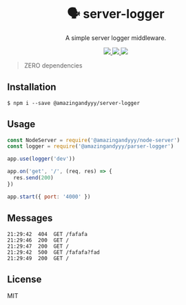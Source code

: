 <h1 align="center">
🗣️ server-logger
</h1>
<p align="center">
A simple server logger middleware.
</p>

<p align="center">
   <a href="https://github.com/amazingandyyy/server-logger/blob/master/LICENSE">
      <img src="https://img.shields.io/badge/License-MIT-green.svg" />
   </a>
   <a href="https://circleci.com/gh/amazingandyyy/server-logger">
      <img src="https://circleci.com/gh/amazingandyyy/server-logger.svg?style=svg" />
   </a>
   <a href="https://www.npmjs.com/package/@amazingandyyy/server-logger">
      <img src="https://badge.fury.io/js/%40amazingandyyy%2Fserver-logger.svg" />
   </a>
</p>

> ZERO dependencies

## Installation

```shell
$ npm i --save @amazingandyyy/server-logger
```

## Usage

```javascript
const NodeServer = require('@amazingandyyy/node-server')
const logger = require('@amazingandyyy/parser-logger')

app.use(logger('dev'))

app.on('get', '/', (req, res) => {
  res.send(200)
})

app.start({ port: '4000' })
```


## Messages

```
21:29:42  404  GET /fafafa
21:29:46  200  GET /
21:29:47  200  GET /
21:29:42  500  GET /fafafa?fad
21:29:49  200  GET /
```

## License

MIT
